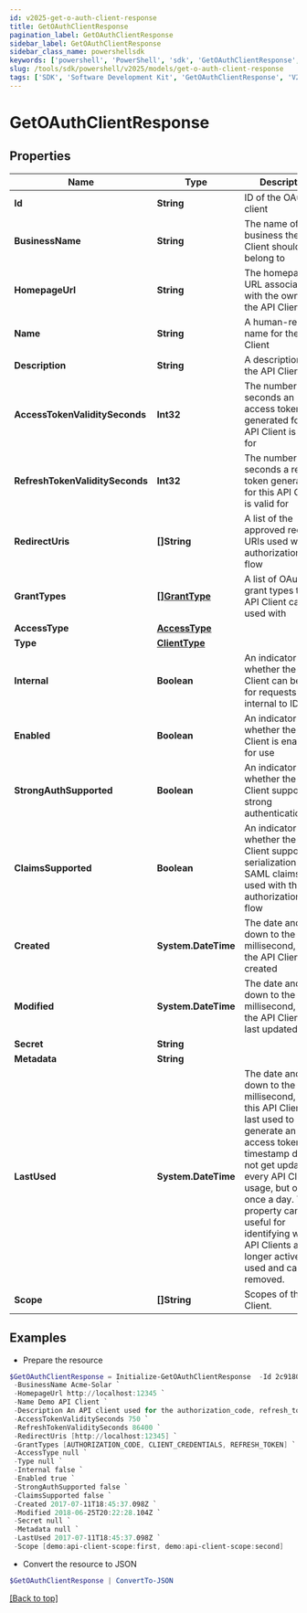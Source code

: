 ```yaml
---
id: v2025-get-o-auth-client-response
title: GetOAuthClientResponse
pagination_label: GetOAuthClientResponse
sidebar_label: GetOAuthClientResponse
sidebar_class_name: powershellsdk
keywords: ['powershell', 'PowerShell', 'sdk', 'GetOAuthClientResponse', 'V2025GetOAuthClientResponse'] 
slug: /tools/sdk/powershell/v2025/models/get-o-auth-client-response
tags: ['SDK', 'Software Development Kit', 'GetOAuthClientResponse', 'V2025GetOAuthClientResponse']
---
```



# GetOAuthClientResponse

## Properties

Name | Type | Description | Notes
------------ | ------------- | ------------- | -------------
**Id** | **String** | ID of the OAuth client | [required]
**BusinessName** | **String** | The name of the business the API Client should belong to | [required]
**HomepageUrl** | **String** | The homepage URL associated with the owner of the API Client | [required]
**Name** | **String** | A human-readable name for the API Client | [required]
**Description** | **String** | A description of the API Client | [required]
**AccessTokenValiditySeconds** | **Int32** | The number of seconds an access token generated for this API Client is valid for | [required]
**RefreshTokenValiditySeconds** | **Int32** | The number of seconds a refresh token generated for this API Client is valid for | [required]
**RedirectUris** | **[]String** | A list of the approved redirect URIs used with the authorization_code flow | [required]
**GrantTypes** | [**[]GrantType**](grant-type) | A list of OAuth 2.0 grant types this API Client can be used with | [required]
**AccessType** | [**AccessType**](access-type) |  | [required]
**Type** | [**ClientType**](client-type) |  | [required]
**Internal** | **Boolean** | An indicator of whether the API Client can be used for requests internal to IDN | [required]
**Enabled** | **Boolean** | An indicator of whether the API Client is enabled for use | [required]
**StrongAuthSupported** | **Boolean** | An indicator of whether the API Client supports strong authentication | [required]
**ClaimsSupported** | **Boolean** | An indicator of whether the API Client supports the serialization of SAML claims when used with the authorization_code flow | [required]
**Created** | **System.DateTime** | The date and time, down to the millisecond, when the API Client was created | [required]
**Modified** | **System.DateTime** | The date and time, down to the millisecond, when the API Client was last updated | [required]
**Secret** | **String** |  | [optional] 
**Metadata** | **String** |  | [optional] 
**LastUsed** | **System.DateTime** | The date and time, down to the millisecond, when this API Client was last used to generate an access token. This timestamp does not get updated on every API Client usage, but only once a day. This property can be useful for identifying which API Clients are no longer actively used and can be removed. | [optional] 
**Scope** | **[]String** | Scopes of the API Client. | [required]

## Examples

- Prepare the resource
```powershell
$GetOAuthClientResponse = Initialize-GetOAuthClientResponse  -Id 2c9180835d2e5168015d32f890ca1581 `
 -BusinessName Acme-Solar `
 -HomepageUrl http://localhost:12345 `
 -Name Demo API Client `
 -Description An API client used for the authorization_code, refresh_token, and client_credentials flows `
 -AccessTokenValiditySeconds 750 `
 -RefreshTokenValiditySeconds 86400 `
 -RedirectUris [http://localhost:12345] `
 -GrantTypes [AUTHORIZATION_CODE, CLIENT_CREDENTIALS, REFRESH_TOKEN] `
 -AccessType null `
 -Type null `
 -Internal false `
 -Enabled true `
 -StrongAuthSupported false `
 -ClaimsSupported false `
 -Created 2017-07-11T18:45:37.098Z `
 -Modified 2018-06-25T20:22:28.104Z `
 -Secret null `
 -Metadata null `
 -LastUsed 2017-07-11T18:45:37.098Z `
 -Scope [demo:api-client-scope:first, demo:api-client-scope:second]
```

- Convert the resource to JSON
```powershell
$GetOAuthClientResponse | ConvertTo-JSON
```


[[Back to top]](#) 

